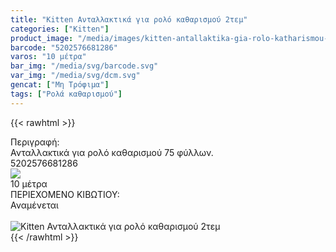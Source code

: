 ```yaml
---
title: "Kitten Ανταλλακτικά για ρολό καθαρισμού 2τεμ"
categories: ["Kitten"]
product_image: "/media/images/kitten-antallaktika-gia-rolo-katharismou-2tem.jpg"
barcode: "5202576681286"
varos: "10 μέτρα"
bar_img: "/media/svg/barcode.svg"
var_img: "/media/svg/dcm.svg"
gencat: ["Μη Τρόφιμα"]
tags: ["Ρολά καθαρισμού"]
---
```

{{< rawhtml >}}

<div class="sload201"><div class="product"><div id="sistatika">Περιγραφή:</div><div class="alltext">Ανταλλακτικά για ρολό καθαρισμού 75 φύλλων.</div><div id="barcode"><div id="barimage1"></div><span id="bartext">5202576681286</span></div><div id="varos"><div id="varosimage" style="margin:0"><img src="https://lh3.googleusercontent.com/-duhd9t9rdGc/W8UKXGnvV-I/AAAAAAAACCc/a1aa2yVbqkswS10-aNQoHmLydNlkNGBBwCLcBGAs/h120/dim3%25402x.png"></div><span id="varostext">10 μέτρα</span></div><div id="kivotio">ΠΕΡΙΕΧΟΜΕΝΟ ΚΙΒΩΤΙΟΥ:<br>Αναμένεται</div><br><div class="pimg"><img alt="Kitten Ανταλλακτικά για ρολό καθαρισμού 2τεμ" title="Kitten Ανταλλακτικά για ρολό καθαρισμού 2τεμ" src="/media/images/kitten-antallaktika-gia-rolo-katharismou-2tem.jpg"></div></div></div>
{{< /rawhtml >}}


